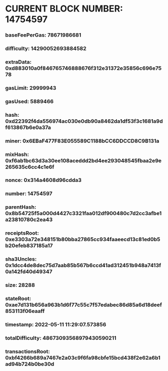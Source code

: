 # CURRENT BLOCK NUMBER: 14754597

### baseFeePerGas: 78671986681
### difficulty: 14290052693884582
### extraData: 0xd883010a0f846765746888676f312e31372e35856c696e7578
### gasLimit: 29999943
### gasUsed: 5889466
### hash: 0xd22392f4da556974ac030e0db90a8462da1df53f3c1681a9df613867b6e0a37a
### miner: 0x6EBaF477F83E055589C1188bCC6DDCCD8C9B131a
### mixHash: 0xf6ab1bc63d3a30ee108aceddd2bd4ee293048545fbaa2e9e265635c6cc4c1e6f
### nonce: 0x314a4608d96cdda3
### number: 14754597
### parentHash: 0x8b54725f5a000d4427c3321faa012df900480c7d2cc3afbe1a23810780c2ea43
### receiptsRoot: 0xe3303a72e348151b80bba27865cc934faaeecd13c81ed0b5b20efeb837185a17
### sha3Uncles: 0x1dcc4de8dec75d7aab85b567b6ccd41ad312451b948a7413f0a142fd40d49347
### size: 28288
### stateRoot: 0xae7d131b656a963b1d6f77c55c7f57edabec86d85a6d18deef853113f06eaaff
### timestamp: 2022-05-11 11:29:07.573856
### totalDifficulty: 48673093568979430590211
### transactionsRoot: 0xbf4266b689a7467e2a03c9f6fa98cbfe15bcd438f2e62a6b1ad94b724b0be30d
